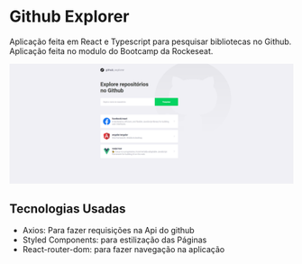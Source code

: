 # Github Explorer

Aplicação feita em React e Typescript para pesquisar bibliotecas no Github.
Aplicação feita no modulo do Bootcamp da Rockeseat.

![Screenshot](gitHub.png)

## Tecnologias Usadas

- Axios: Para fazer requisições na Api do github
- Styled Components: para estilização das Páginas
- React-router-dom: para fazer navegação na aplicação
